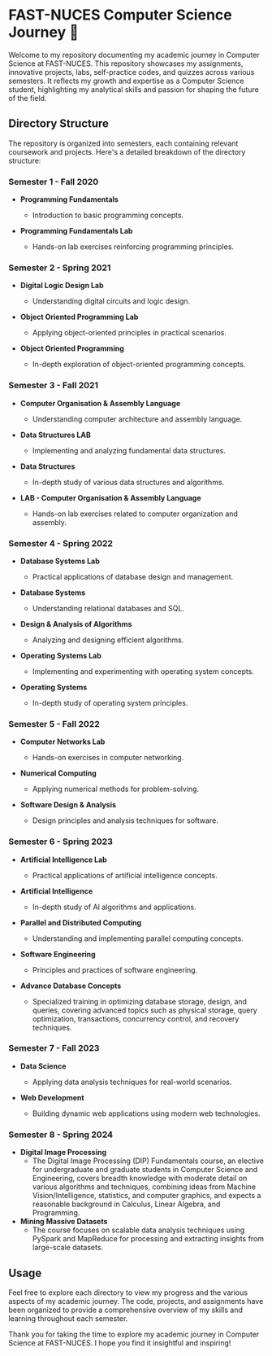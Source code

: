 # FAST-NUCES Computer Science Journey 🚀

Welcome to my repository documenting my academic journey in Computer Science at FAST-NUCES. This repository showcases my assignments, innovative projects, labs, self-practice codes, and quizzes across various semesters. It reflects my growth and expertise as a Computer Science student, highlighting my analytical skills and passion for shaping the future of the field.

## Directory Structure

The repository is organized into semesters, each containing relevant coursework and projects. Here's a detailed breakdown of the directory structure:

### Semester 1 - Fall 2020

- **Programming Fundamentals**
  - Introduction to basic programming concepts.

- **Programming Fundamentals Lab**
  - Hands-on lab exercises reinforcing programming principles.

### Semester 2 - Spring 2021

- **Digital Logic Design Lab**
  - Understanding digital circuits and logic design.

- **Object Oriented Programming Lab**
  - Applying object-oriented principles in practical scenarios.

- **Object Oriented Programming**
  - In-depth exploration of object-oriented programming concepts.

### Semester 3 - Fall 2021

- **Computer Organisation & Assembly Language**
  - Understanding computer architecture and assembly language.

- **Data Structures LAB**
  - Implementing and analyzing fundamental data structures.

- **Data Structures**
  - In-depth study of various data structures and algorithms.

- **LAB - Computer Organisation & Assembly Language**
  - Hands-on lab exercises related to computer organization and assembly.

### Semester 4 - Spring 2022

- **Database Systems Lab**
  - Practical applications of database design and management.

- **Database Systems**
  - Understanding relational databases and SQL.

- **Design & Analysis of Algorithms**
  - Analyzing and designing efficient algorithms.

- **Operating Systems Lab**
  - Implementing and experimenting with operating system concepts.

- **Operating Systems**
  - In-depth study of operating system principles.

### Semester 5 - Fall 2022

- **Computer Networks Lab**
  - Hands-on exercises in computer networking.

- **Numerical Computing**
  - Applying numerical methods for problem-solving.

- **Software Design & Analysis**
  - Design principles and analysis techniques for software.

### Semester 6 - Spring 2023

- **Artificial Intelligence Lab**
  - Practical applications of artificial intelligence concepts.

- **Artificial Intelligence**
  - In-depth study of AI algorithms and applications.

- **Parallel and Distributed Computing**
  - Understanding and implementing parallel computing concepts.

- **Software Engineering**
  - Principles and practices of software engineering.

- **Advance Database Concepts**
  - Specialized training in optimizing database storage, design, and queries, covering advanced topics such as physical storage, query optimization, transactions, concurrency control, and recovery techniques.


### Semester 7 - Fall 2023

- **Data Science**
  - Applying data analysis techniques for real-world scenarios.

- **Web Development**
  - Building dynamic web applications using modern web technologies.

### Semester 8 - Spring 2024

- **Digital Image Processing**  
  - The Digital Image Processing (DIP) Fundamentals course, an elective for undergraduate and graduate students in Computer Science and Engineering, covers breadth knowledge with moderate detail on various algorithms and techniques, combining ideas from Machine Vision/Intelligence, statistics, and computer graphics, and expects a reasonable background in Calculus, Linear Algebra, and Programming.  
- **Mining Massive Datasets**  
  - The course focuses on scalable data analysis techniques using PySpark and MapReduce for processing and extracting insights from large-scale datasets.  

## Usage

Feel free to explore each directory to view my progress and the various aspects of my academic journey. The code, projects, and assignments have been organized to provide a comprehensive overview of my skills and learning throughout each semester.

Thank you for taking the time to explore my academic journey in Computer Science at FAST-NUCES. I hope you find it insightful and inspiring!

